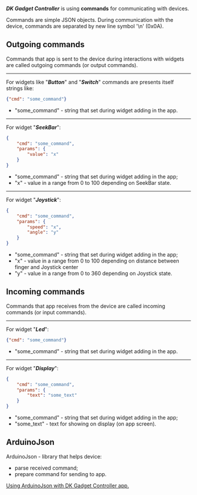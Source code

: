 ***DK Gadget Controller*** is using **commands** for communicating with devices.

Commands are simple JSON objects.
During communication with the device, commands are separated by new line symbol '\n' (0x0A).

## Outgoing commands

Commands that app is sent to the device during interactions with widgets are called outgoing commands (or output commands).

***

For widgets like "***Button***" and "***Switch***" commands are presents itself strings like:
```json
{"cmd": "some_command"}
```
* "some_command" - string that set during widget adding in the app.

***

For widget "***SeekBar***":
```json
{
    "cmd": "some_command",
    "params": {
        "value": "x"    
    }
}
```
* "some_command" - string that set during widget adding in the app;
* "x" - value in a range from 0 to 100 depending on SeekBar state.

***

For widget "***Joystick***":
```json
{
    "cmd": "some_command",
    "params": {
        "speed": "x",
        "angle": "y"   
    }
}
```
* "some_command" - string that set during widget adding in the app;
* "x" - value in a range from 0 to 100 depending on distance between finger and Joystick center
* "y" - value in a range from 0 to 360 depending on Joystick state.

## Incoming commands

Commands that app receives from the device are called incoming commands (or input commands).

***
 
For widget "***Led***":
```json
{"cmd": "some_command"}
```
* "some_command" - string that set during widget adding in the app.

***

For widget "***Display***":
```json
{
    "cmd": "some_command",
    "params": {
        "text": "some_text"    
    }
}
```
* "some_command" - string that set during widget adding in the app;
* "some_text" - text for showing on display (on app screen).

## ArduinoJson

ArduinoJson - library that helps device:
* parse received command;
* prepare command for sending to app.

[Using ArduinoJson with DK Gadget Controller app.](soon)